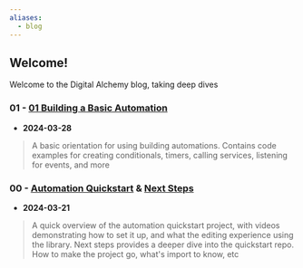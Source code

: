 ```yaml
---
aliases:
  - blog
---
```

## Welcome!
Welcome to the Digital Alchemy blog, taking deep dives


### 01 - [01 Building a Basic Automation](/blog/01-building-a-basic-automation)

- **2024-03-28**
>  A basic orientation for using building automations. Contains code examples for creating conditionals, timers, calling services, listening for events, and more
### 00 - [Automation Quickstart](/quickstart/automation) & [Next Steps](/quickstart/automation/next-steps)

- **2024-03-21**
> A quick overview of the automation quickstart project, with videos demonstrating how to set it up, and what the editing experience using the library.
> Next steps provides a deeper dive into the quickstart repo. How to make the project go, what's import to know, etc
